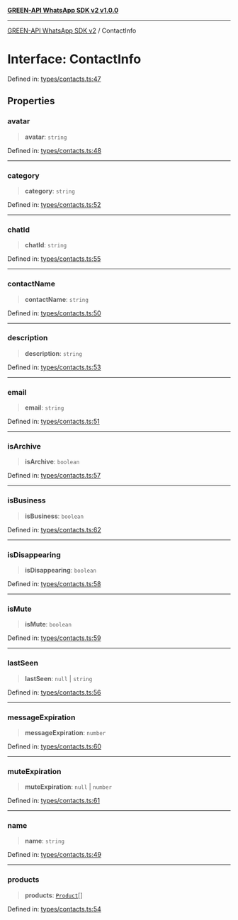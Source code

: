 [**GREEN-API WhatsApp SDK v2 v1.0.0**](../README.md)

***

[GREEN-API WhatsApp SDK v2](../globals.md) / ContactInfo

# Interface: ContactInfo

Defined in: [types/contacts.ts:47](https://github.com/green-api/whatsapp-api-client-js-v2/blob/6c31521abaa4e85365f3538298181cae99417bce/src/types/contacts.ts#L47)

## Properties

### avatar

> **avatar**: `string`

Defined in: [types/contacts.ts:48](https://github.com/green-api/whatsapp-api-client-js-v2/blob/6c31521abaa4e85365f3538298181cae99417bce/src/types/contacts.ts#L48)

***

### category

> **category**: `string`

Defined in: [types/contacts.ts:52](https://github.com/green-api/whatsapp-api-client-js-v2/blob/6c31521abaa4e85365f3538298181cae99417bce/src/types/contacts.ts#L52)

***

### chatId

> **chatId**: `string`

Defined in: [types/contacts.ts:55](https://github.com/green-api/whatsapp-api-client-js-v2/blob/6c31521abaa4e85365f3538298181cae99417bce/src/types/contacts.ts#L55)

***

### contactName

> **contactName**: `string`

Defined in: [types/contacts.ts:50](https://github.com/green-api/whatsapp-api-client-js-v2/blob/6c31521abaa4e85365f3538298181cae99417bce/src/types/contacts.ts#L50)

***

### description

> **description**: `string`

Defined in: [types/contacts.ts:53](https://github.com/green-api/whatsapp-api-client-js-v2/blob/6c31521abaa4e85365f3538298181cae99417bce/src/types/contacts.ts#L53)

***

### email

> **email**: `string`

Defined in: [types/contacts.ts:51](https://github.com/green-api/whatsapp-api-client-js-v2/blob/6c31521abaa4e85365f3538298181cae99417bce/src/types/contacts.ts#L51)

***

### isArchive

> **isArchive**: `boolean`

Defined in: [types/contacts.ts:57](https://github.com/green-api/whatsapp-api-client-js-v2/blob/6c31521abaa4e85365f3538298181cae99417bce/src/types/contacts.ts#L57)

***

### isBusiness

> **isBusiness**: `boolean`

Defined in: [types/contacts.ts:62](https://github.com/green-api/whatsapp-api-client-js-v2/blob/6c31521abaa4e85365f3538298181cae99417bce/src/types/contacts.ts#L62)

***

### isDisappearing

> **isDisappearing**: `boolean`

Defined in: [types/contacts.ts:58](https://github.com/green-api/whatsapp-api-client-js-v2/blob/6c31521abaa4e85365f3538298181cae99417bce/src/types/contacts.ts#L58)

***

### isMute

> **isMute**: `boolean`

Defined in: [types/contacts.ts:59](https://github.com/green-api/whatsapp-api-client-js-v2/blob/6c31521abaa4e85365f3538298181cae99417bce/src/types/contacts.ts#L59)

***

### lastSeen

> **lastSeen**: `null` \| `string`

Defined in: [types/contacts.ts:56](https://github.com/green-api/whatsapp-api-client-js-v2/blob/6c31521abaa4e85365f3538298181cae99417bce/src/types/contacts.ts#L56)

***

### messageExpiration

> **messageExpiration**: `number`

Defined in: [types/contacts.ts:60](https://github.com/green-api/whatsapp-api-client-js-v2/blob/6c31521abaa4e85365f3538298181cae99417bce/src/types/contacts.ts#L60)

***

### muteExpiration

> **muteExpiration**: `null` \| `number`

Defined in: [types/contacts.ts:61](https://github.com/green-api/whatsapp-api-client-js-v2/blob/6c31521abaa4e85365f3538298181cae99417bce/src/types/contacts.ts#L61)

***

### name

> **name**: `string`

Defined in: [types/contacts.ts:49](https://github.com/green-api/whatsapp-api-client-js-v2/blob/6c31521abaa4e85365f3538298181cae99417bce/src/types/contacts.ts#L49)

***

### products

> **products**: [`Product`](Product.md)[]

Defined in: [types/contacts.ts:54](https://github.com/green-api/whatsapp-api-client-js-v2/blob/6c31521abaa4e85365f3538298181cae99417bce/src/types/contacts.ts#L54)
